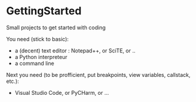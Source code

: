 # GettingStarted
Small projects to get started with coding

You need (stick to basic):
- a (decent) text editor : Notepad++, or SciTE, or ..
- a Python interpreteur
- a command line

Next you need (to be profficient, put breakpoints, view variables, callstack, etc.):
- Visual Studio Code, or PyCHarm, or ...

